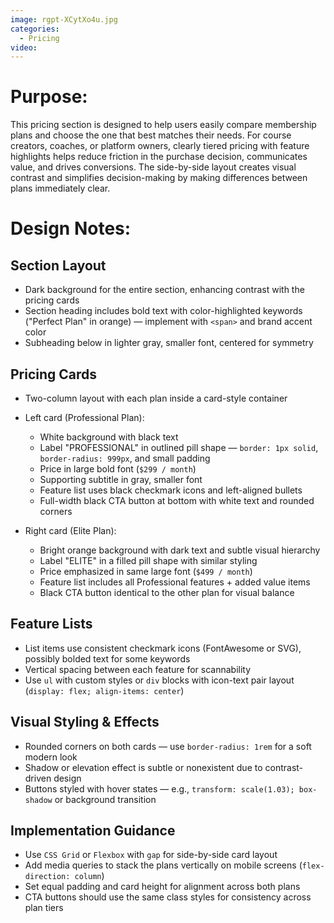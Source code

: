 ```yaml
---
image: rgpt-XCytXo4u.jpg
categories:
  - Pricing
video:
---
```

# Purpose:
This pricing section is designed to help users easily compare membership plans and choose the one that best matches their needs. For course creators, coaches, or platform owners, clearly tiered pricing with feature highlights helps reduce friction in the purchase decision, communicates value, and drives conversions. The side-by-side layout creates visual contrast and simplifies decision-making by making differences between plans immediately clear.

# Design Notes:

## Section Layout
* Dark background for the entire section, enhancing contrast with the pricing cards
* Section heading includes bold text with color-highlighted keywords ("Perfect Plan" in orange) — implement with `<span>` and brand accent color
* Subheading below in lighter gray, smaller font, centered for symmetry

## Pricing Cards
* Two-column layout with each plan inside a card-style container
* Left card (Professional Plan):
  - White background with black text
  - Label "PROFESSIONAL" in outlined pill shape — `border: 1px solid`, `border-radius: 999px`, and small padding
  - Price in large bold font (`$299 / month`)
  - Supporting subtitle in gray, smaller font
  - Feature list uses black checkmark icons and left-aligned bullets
  - Full-width black CTA button at bottom with white text and rounded corners

* Right card (Elite Plan):
  - Bright orange background with dark text and subtle visual hierarchy
  - Label "ELITE" in a filled pill shape with similar styling
  - Price emphasized in same large font (`$499 / month`)
  - Feature list includes all Professional features + added value items
  - Black CTA button identical to the other plan for visual balance

## Feature Lists
* List items use consistent checkmark icons (FontAwesome or SVG), possibly bolded text for some keywords
* Vertical spacing between each feature for scannability
* Use `ul` with custom styles or `div` blocks with icon-text pair layout (`display: flex; align-items: center`)

## Visual Styling & Effects
* Rounded corners on both cards — use `border-radius: 1rem` for a soft modern look
* Shadow or elevation effect is subtle or nonexistent due to contrast-driven design
* Buttons styled with hover states — e.g., `transform: scale(1.03); box-shadow` or background transition

## Implementation Guidance
* Use `CSS Grid` or `Flexbox` with `gap` for side-by-side card layout
* Add media queries to stack the plans vertically on mobile screens (`flex-direction: column`)
* Set equal padding and card height for alignment across both plans
* CTA buttons should use the same class styles for consistency across plan tiers
